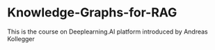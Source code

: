 # Knowledge-Graphs-for-RAG
This is the course on Deeplearning.AI platform introduced by Andreas Kollegger
